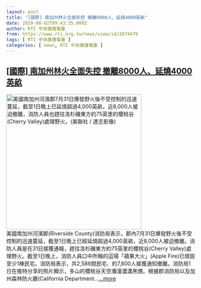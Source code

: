 ```yaml
---
layout: post
title: "[國際] 南加州林火全面失控 撤離8000人、延燒4000英畝"
date: 2020-08-02T09:43:35.000Z
author: RTI 中央廣播電臺
from: https://www.rti.org.tw/news/view/id/2074470
tags: [ RTI 中央廣播電臺 ]
categories: [ news, RTI 中央廣播電臺 ]
---
```

<!--1596361415000-->
[[國際] 南加州林火全面失控 撤離8000人、延燒4000英畝](https://www.rti.org.tw/news/view/id/2074470)
------

<div>
<img src="https://static.rti.org.tw/assets/thumbnails/2020/08/02/0140ed3973a808921552af8115db2b77.jpg" width="360" alt="美國南加州河濱郡7月31日爆發野火後不受控制的迅速蔓延，截至1日晚上已延燒超過4,000英畝，近8,000人被迫撤離，消防人員也趕往洛杉磯東方約75英里的櫻桃谷(Cherry Valley)處理野火。(美聯社 / 達志影像)" title="美國南加州河濱郡7月31日爆發野火後不受控制的迅速蔓延，截至1日晚上已延燒超過4,000英畝，近8,000人被迫撤離，消防人員也趕往洛杉磯東方約75英里的櫻桃谷(Cherry Valley)處理野火。(美聯社 / 達志影像)"><br>美國南加州河濱郡(Riverside County)消防局表示，郡內7月31日爆發野火後不受控制的迅速蔓延，截至1日晚上已經延燒超過4,000英畝，近8,000人被迫撤離。消防人員是在31日接獲通報，趕往洛杉磯東方約75英里的櫻桃谷(Cherry Valley)處理野火。截至1日晚上，消防人員口中所稱的這場「蘋果大火」(Apple Fire)已燒毀至少1棟民宅。消防局表示，共2,586間民宅、約7,800人接獲通知撤離。消防局1日在推特分享的照片顯示，多山的櫻桃谷天空瀰漫濃濃黑煙。根據郡消防局以及加州森林防火廳(California Department...<a target="_blank" href="https://www.rti.org.tw/news/view/id/2074470">...more</a>
</div>
